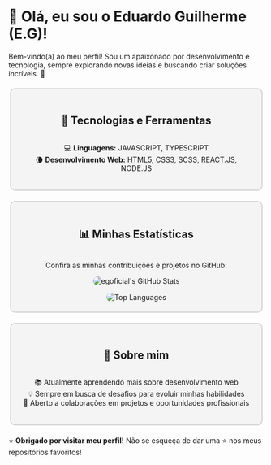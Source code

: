 # 👋 Olá, eu sou o Eduardo Guilherme (E.G)!

Bem-vindo(a) ao meu perfil! Sou um apaixonado por desenvolvimento e tecnologia, sempre explorando novas ideias e buscando criar soluções incríveis. 🚀

<div style="display: flex; flex-direction: column; align-items: center; border: 2px solid #D3D3D3; border-radius: 10px; padding: 20px; background-color: #f4f4f4; width: 90%; max-width: 800px; margin: 20px auto;">
  <h2>🔧 Tecnologias e Ferramentas</h2>
  <ul style="list-style-type: none; padding: 0; text-align: center;">
    <li>💻 <strong>Linguagens:</strong> JAVASCRIPT, TYPESCRIPT</li>
    <li>🌘 <strong>Desenvolvimento Web:</strong> HTML5, CSS3, SCSS, REACT.JS, NODE.JS</li>
  </ul>
</div>

<div style="display: flex; flex-direction: column; align-items: center; border: 2px solid #D3D3D3; border-radius: 10px; padding: 20px; background-color: #f4f4f4; width: 90%; max-width: 800px; margin: 20px auto;">
  <h2>📊 Minhas Estatísticas</h2>
  <p>Confira as minhas contribuições e projetos no GitHub:</p>
  <div style="display: flex; flex-direction: column; align-items: center;">
    <img src="https://github-readme-stats.vercel.app/api?username=egoficial&show_icons=true&theme=dark&locale=pt-br" alt="egoficial's GitHub Stats" style="border-radius: 10px; margin-bottom: 15px;">
    <img src="https://github-readme-stats.vercel.app/api/top-langs/?username=egoficial&layout=compact&theme=dark&locale=pt-br" alt="Top Languages" style="border-radius: 10px;">
  </div>
</div>

<div style="display: flex; flex-direction: column; align-items: center; border: 2px solid #D3D3D3; border-radius: 10px; padding: 20px; background-color: #f4f4f4; width: 90%; max-width: 800px; margin: 20px auto;">
  <h2>🌱 Sobre mim</h2>
  <ul style="list-style-type: none; padding: 0; text-align: center;">
    <li>📚 Atualmente aprendendo mais sobre desenvolvimento web</li>
    <li>💡 Sempre em busca de desafios para evoluir minhas habilidades</li>
    <li>💼 Aberto a colaborações em projetos e oportunidades profissionais</li>
  </ul>
</div>

⭐️ **Obrigado por visitar meu perfil!** Não se esqueça de dar uma ⭐️ nos meus repositórios favoritos!

